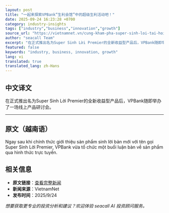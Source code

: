 ```yaml
---
layout: post
title: "一起来探索VPBank“生利会馆”中的超级生利活动吧！"
date: 2025-09-24 16:23:28 +0700
category: industry-insights
tags: ["industry","business","innovation","growth"]
source_url: "https://vietnamnet.vn/cung-kham-pha-super-sinh-loi-tai-hoi-quan-sinh-loi-vpbank-2445765.html"
author: "seacall Team"
excerpt: "在正式推出名为Super Sinh Lời Premier的全新收益型产品后，VPBank随即举办了一场线上产品研讨会。..."
featured: false
keywords: "industry, business, innovation, growth"
lang: vi
translated: true
translated_lang: zh-Hans
---
```


## 中文译文

在正式推出名为Super Sinh Lời Premier的全新收益型产品后，VPBank随即举办了一场线上产品研讨会。

---

## 原文（越南语）

Ngay sau khi chính thức giới thiệu sản phẩm sinh lời bản mới với tên gọi Super Sinh Lời Premier, VPBank vừa tổ chức một buổi luận bàn về sản phẩm qua hình thức trực tuyến.

## 相关信息

- **原文链接**：[查看完整新闻](https://vietnamnet.vn/cung-kham-pha-super-sinh-loi-tai-hoi-quan-sinh-loi-vpbank-2445765.html)
- **新闻来源**：VietnamNet
- **发布时间**：2025/9/24

*想要获取更专业的投资分析和建议？欢迎体验 seacall AI 投资顾问服务。*